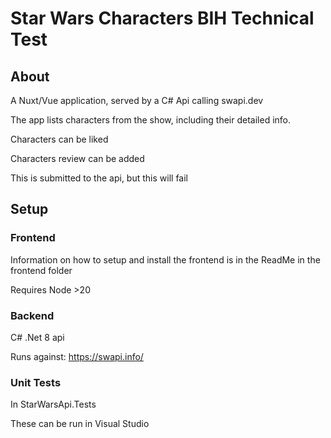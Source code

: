 # Star Wars Characters BIH Technical Test

## About

A Nuxt/Vue application, served by a C# Api calling swapi.dev

The app lists characters from the show, including their detailed info.

Characters can be liked

Characters review can be added

This is submitted to the api, but this will fail


## Setup

### Frontend

Information on how to setup and install the frontend is in the ReadMe in the frontend folder

Requires Node >20

### Backend

C# .Net 8 api

Runs against:
https://swapi.info/ 


### Unit Tests

In StarWarsApi.Tests

These can be run in Visual Studio
